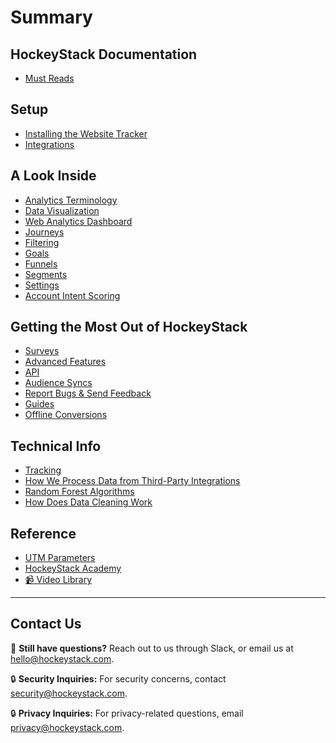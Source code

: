 # Summary

## HockeyStack Documentation
- [Must Reads](Must-Reads.md)

## Setup
- [Installing the Website Tracker](Setup/Installing-the-Website-Tracker.md)
- [Integrations](Setup/Integrations.md)

## A Look Inside
- [Analytics Terminology](A-Look-Inside/Analytics-Terminology.md)
- [Data Visualization](A-Look-Inside/Data-Visualization.md)
- [Web Analytics Dashboard](A-Look-Inside/Web-Analytics-Dashboard.md)
- [Journeys](A-Look-Inside/Journeys.md)
- [Filtering](A-Look-Inside/Filtering.md)
- [Goals](A-Look-Inside/Goals.md)
- [Funnels](A-Look-Inside/Funnels.md)
- [Segments](A-Look-Inside/Segments.md)
- [Settings](A-Look-Inside/Settings.md)
- [Account Intent Scoring](A-Look-Inside/Account-Intent-Scoring.md)

## Getting the Most Out of HockeyStack
- [Surveys](Getting-the-Most-Out-of-HockeyStack/Surveys.md)
- [Advanced Features](Getting-the-Most-Out-of-HockeyStack/Advanced-Features.md)
- [API](Getting-the-Most-Out-of-HockeyStack/API.md)
- [Audience Syncs](Getting-the-Most-Out-of-HockeyStack/Audience-Syncs.md)
- [Report Bugs & Send Feedback](Getting-the-Most-Out-of-HockeyStack/Report-Bugs--Send-Feedback.md)
- [Guides](Getting-the-Most-Out-of-HockeyStack/Guides.md)
- [Offline Conversions](Getting-the-Most-Out-of-HockeyStack/Offline-Conversions.md)

## Technical Info
- [Tracking](Technical-Info/Tracking.md)
- [How We Process Data from Third-Party Integrations](Technical-Info/How-We-Process-Data-from-Third-Party-Integrations.md)
- [Random Forest Algorithms](Technical-Info/Random-Forest-Algorithms.md)
- [How Does Data Cleaning Work](Technical-Info/How-Does-Data-Cleaning-Work.md)

## Reference
- [UTM Parameters](Reference/UTM-Parameters.md)
- [HockeyStack Academy](Reference/HockeyStack-Academy.md)
- [📹 Video Library](Reference/Video-Library.md)

---

## Contact Us

🤔 **Still have questions?** Reach out to us through Slack, or email us at [hello@hockeystack.com](mailto:hello@hockeystack.com).

🔒 **Security Inquiries:** For security concerns, contact [security@hockeystack.com](mailto:security@hockeystack.com).

🔒 **Privacy Inquiries:** For privacy-related questions, email [privacy@hockeystack.com](mailto:privacy@hockeystack.com).
